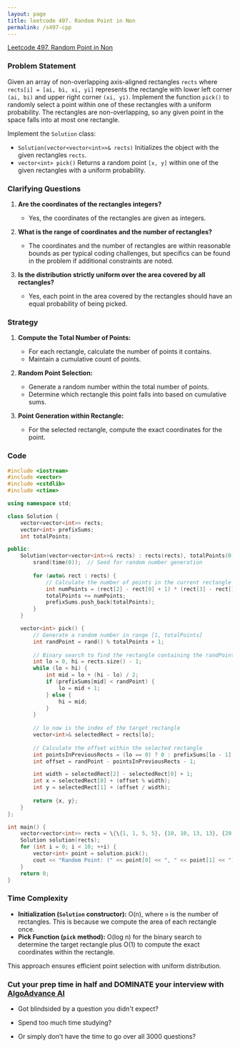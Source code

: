 ```yaml
---
layout: page
title: leetcode 497. Random Point in Non
permalink: /s497-cpp
---
```

[Leetcode 497. Random Point in Non](https://algoadvance.github.io/algoadvance/l497)
### Problem Statement

Given an array of non-overlapping axis-aligned rectangles `rects` where `rects[i] = [ai, bi, xi, yi]` represents the rectangle with lower left corner `(ai, bi)` and upper right corner `(xi, yi)`. Implement the function `pick()` to randomly select a point within one of these rectangles with a uniform probability. The rectangles are non-overlapping, so any given point in the space falls into at most one rectangle.

Implement the `Solution` class:

- `Solution(vector<vector<int>>& rects)` Initializes the object with the given rectangles `rects`.
- `vector<int> pick()` Returns a random point `[x, y]` within one of the given rectangles with a uniform probability.

### Clarifying Questions

1. **Are the coordinates of the rectangles integers?**
   - Yes, the coordinates of the rectangles are given as integers.

2. **What is the range of coordinates and the number of rectangles?**
   - The coordinates and the number of rectangles are within reasonable bounds as per typical coding challenges, but specifics can be found in the problem if additional constraints are noted.

3. **Is the distribution strictly uniform over the area covered by all rectangles?**
   - Yes, each point in the area covered by the rectangles should have an equal probability of being picked.

### Strategy

1. **Compute the Total Number of Points:**
   - For each rectangle, calculate the number of points it contains.
   - Maintain a cumulative count of points.

2. **Random Point Selection:**
   - Generate a random number within the total number of points.
   - Determine which rectangle this point falls into based on cumulative sums.

3. **Point Generation within Rectangle:**
   - For the selected rectangle, compute the exact coordinates for the point.

### Code

```cpp
#include <iostream>
#include <vector>
#include <cstdlib>
#include <ctime>

using namespace std;

class Solution {
    vector<vector<int>> rects;
    vector<int> prefixSums;
    int totalPoints;

public:
    Solution(vector<vector<int>>& rects) : rects(rects), totalPoints(0) {
        srand(time(0));  // Seed for random number generation
        
        for (auto& rect : rects) {
            // Calculate the number of points in the current rectangle
            int numPoints = (rect[2] - rect[0] + 1) * (rect[3] - rect[1] + 1);
            totalPoints += numPoints;
            prefixSums.push_back(totalPoints);
        }
    }

    vector<int> pick() {
        // Generate a random number in range [1, totalPoints]
        int randPoint = rand() % totalPoints + 1;
        
        // Binary search to find the rectangle containing the randPoint
        int lo = 0, hi = rects.size() - 1;
        while (lo < hi) {
            int mid = lo + (hi - lo) / 2;
            if (prefixSums[mid] < randPoint) {
                lo = mid + 1;
            } else {
                hi = mid;
            }
        }
        
        // lo now is the index of the target rectangle
        vector<int>& selectedRect = rects[lo];
        
        // Calculate the offset within the selected rectangle
        int pointsInPreviousRects = (lo == 0) ? 0 : prefixSums[lo - 1];
        int offset = randPoint - pointsInPreviousRects - 1;

        int width = selectedRect[2] - selectedRect[0] + 1;
        int x = selectedRect[0] + (offset % width);
        int y = selectedRect[1] + (offset / width);
        
        return {x, y};
    }
};

int main() {
    vector<vector<int>> rects = \{\{1, 1, 5, 5}, {10, 10, 13, 13}, {20, 20, 25, 25}};
    Solution solution(rects);
    for (int i = 0; i < 10; ++i) {
        vector<int> point = solution.pick();
        cout << "Random Point: (" << point[0] << ", " << point[1] << ")\n";
    }
    return 0;
}
```

### Time Complexity

- **Initialization (`Solution` constructor):** O(n), where `n` is the number of rectangles. This is because we compute the area of each rectangle once.
- **Pick Function (`pick` method):** O(log n) for the binary search to determine the target rectangle plus O(1) to compute the exact coordinates within the rectangle.

This approach ensures efficient point selection with uniform distribution.


### Cut your prep time in half and DOMINATE your interview with [AlgoAdvance AI](https://algoAdvance.com)

- Got blindsided by a question you didn't expect?

- Spend too much time studying?

- Or simply don't have the time to go over all 3000 questions?

